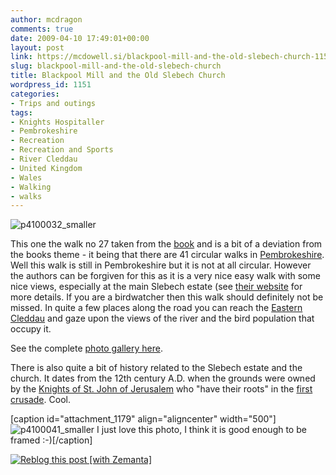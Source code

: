 ```yaml
---
author: mcdragon
comments: true
date: 2009-04-10 17:49:01+00:00
layout: post
link: https://mcdowell.si/blackpool-mill-and-the-old-slebech-church-1151.html
slug: blackpool-mill-and-the-old-slebech-church
title: Blackpool Mill and the Old Slebech Church
wordpress_id: 1151
categories:
- Trips and outings
tags:
- Knights Hospitaller
- Pembrokeshire
- Recreation
- Recreation and Sports
- River Cleddau
- United Kingdom
- Wales
- Walking
- walks
---
```


![p4100032_smaller](https://dwlcvfkt1l4wn.cloudfront.net/2009/04/p4100032_smaller1-1.jpg)

This one the walk no 27 taken from the [book](http://www.amazon.co.uk/Walking-Pembrokeshire-Circular-National-Cicerone/dp/1852844310) and is a bit of a deviation from the books theme - it being that there are 41 circular walks in [Pembrokeshire](http://en.wikipedia.org/wiki/Pembrokeshire). Well this walk is still in Pembrokeshire but it is not at all circular. However the authors can be forgiven for this as it is a very nice easy walk with some nice views, especially at the main Slebech estate (see [their website](http://www.slebech.co.uk/) for more details. If you are a birdwatcher then this walk should definitely not be missed. In quite a few places along the road you can reach the [Eastern Cleddau](http://en.wikipedia.org/wiki/River_Cleddau) and gaze upon the views of the river and the bird population that occupy it.

See the complete [photo gallery here](https://mcdowell.si/about/gallery?album=BlackpoolMillAndTheOldSlebechChurch).

There is also quite a bit of history related to the Slebech estate and the church. It dates from the 12th century A.D. when the grounds were owned by the [Knights of St. John of Jerusalem](http://en.wikipedia.org/wiki/Knights_Hospitaller) who "have their roots" in the [first crusade](http://en.wikipedia.org/wiki/First_Crusade). Cool.

[caption id="attachment_1179" align="aligncenter" width="500"]![p4100041_smaller](https://dwlcvfkt1l4wn.cloudfront.net/2009/04/p4100041_smaller1-1.jpg) I just love this photo, I think it is good enough to be framed :-)[/caption]



[![Reblog this post [with Zemanta]](http://img.zemanta.com/reblog_e.png?x-id=e49ce4e7-699d-45f5-a8d1-7f5f386e0425)](http://reblog.zemanta.com/zemified/e49ce4e7-699d-45f5-a8d1-7f5f386e0425/)
